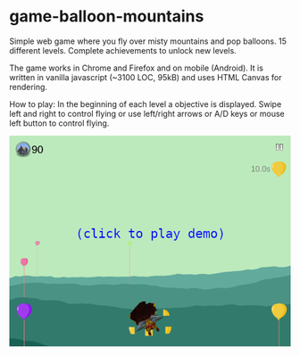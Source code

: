 # game-balloon-mountains
Simple web game where you fly over misty mountains and pop balloons. 15 different levels. Complete achievements to unlock new levels.

The game works in Chrome and Firefox and on mobile (Android). It is written in vanilla javascript (~3100 LOC, 95kB) and uses HTML Canvas for rendering.

How to play: In the beginning of each level a objective is displayed. Swipe left and right to control flying or use left/right arrows or A/D keys or mouse left button to control flying.

[<img src="image/demo.png">](https://dvhx.github.io/game-balloon-mountains/)

